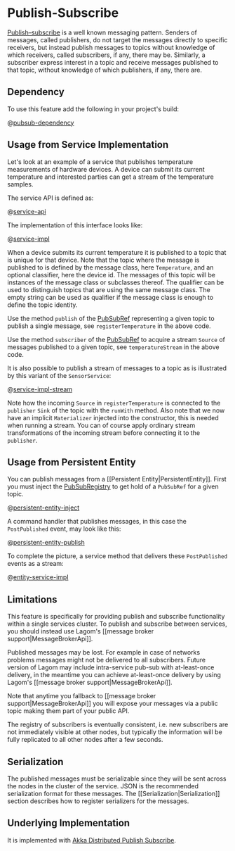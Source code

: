 # Publish-Subscribe

[Publish–subscribe](http://www.enterpriseintegrationpatterns.com/patterns/messaging/PublishSubscribeChannel.html) is a well known messaging pattern. Senders of messages, called publishers, do not target the messages directly to specific receivers, but instead publish messages to topics without knowledge of which receivers, called subscribers, if any, there may be. Similarly, a subscriber express interest in a topic and receive messages published to that topic, without knowledge of which publishers, if any, there are.

## Dependency

To use this feature add the following in your project's build:

@[pubsub-dependency](code/pubsub.sbt)

## Usage from Service Implementation

Let's look at an example of a service that publishes temperature measurements of hardware devices. A device can submit its current temperature and interested parties can get a stream of the temperature samples.

The service API is defined as:

@[service-api](code/PubSub.scala)

The implementation of this interface looks like:

@[service-impl](code/PubSub.scala)

When a device submits its current temperature it is published to a topic that is unique for that device. Note that the topic where the message is published to is defined by the message class, here `Temperature`, and an optional classifier, here the device id. The messages of this topic will be instances of the message class or subclasses thereof. The qualifier can be used to distinguish topics that are using the same message class. The empty string can be used as qualifier if the message class is enough to define the topic identity.

Use the method `publish` of the [PubSubRef](api/com/lightbend/lagom/scaladsl/pubsub/PubSubRef.html) representing a given topic to publish a single message, see `registerTemperature` in the above code.

Use the method `subscriber` of the [PubSubRef](api/com/lightbend/lagom/scaladsl/pubsub/PubSubRef.html) to acquire a stream `Source` of messages published to a given topic, see `temperatureStream` in the above code.

It is also possible to publish a stream of messages to a topic as is illustrated by this variant of the `SensorService`:

@[service-impl-stream](code/PubSub.scala)

Note how the incoming `Source` in `registerTemperature` is connected to the `publisher` `Sink` of the topic with the `runWith` method. Also note that we now have an implicit `Materializer` injected into the constructor, this is needed when running a stream. You can of course apply ordinary stream transformations of the incoming stream before connecting it to the `publisher`.

## Usage from Persistent Entity

You can publish messages from a [[Persistent Entity|PersistentEntity]]. First you must inject the [PubSubRegistry](api/com/lightbend/lagom/scaladsl/pubsub/PubSubRegistry.html) to get hold of a `PubSubRef` for a given topic.

@[persistent-entity-inject](code/PubSub.scala)

A command handler that publishes messages, in this case the `PostPublished` event, may look like this:

@[persistent-entity-publish](code/PubSub.scala)

To complete the picture, a service method that delivers these `PostPublished` events as a stream:

@[entity-service-impl](code/PubSub.scala)

## Limitations

This feature is specifically for providing publish and subscribe functionality within a single services cluster. To publish and subscribe between services, you should instead use Lagom's [[message broker support|MessageBrokerApi]].

Published messages may be lost. For example in case of networks problems messages might not be delivered to all subscribers. Future version of Lagom may include intra-service pub-sub with at-least-once delivery, in the meantime you can achieve at-least-once delivery by using Lagom's [[message broker support|MessageBrokerApi]].

Note that anytime you fallback to [[message broker support|MessageBrokerApi]] you will expose your messages via a public topic making them part of your public API.

The registry of subscribers is eventually consistent, i.e. new subscribers are not immediately visible at other nodes, but typically the information will be fully replicated to all other nodes after a few seconds.

## Serialization

The published messages must be serializable since they will be sent across the nodes in the cluster of the service. JSON is the recommended serialization format for these messages. The [[Serialization|Serialization]] section describes how to register serializers for the messages.

## Underlying Implementation

It is implemented with [Akka Distributed Publish Subscribe](https://doc.akka.io/docs/akka/2.5/distributed-pub-sub.html?language=scala).
